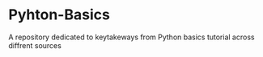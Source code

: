 # Pyhton-Basics
A repository dedicated to keytakeways from Python basics tutorial across diffrent sources

